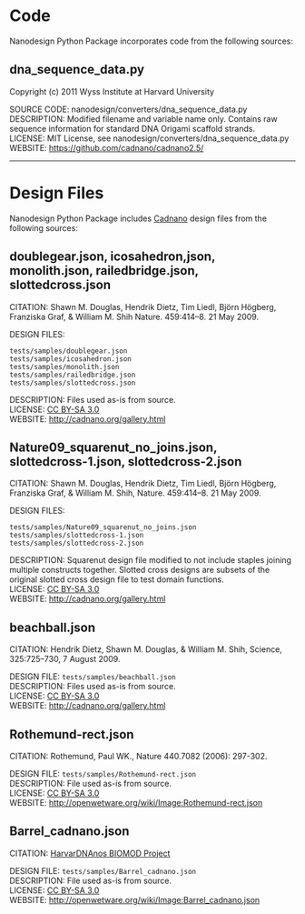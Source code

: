 # Code

Nanodesign Python Package incorporates code from the following sources:

dna_sequence_data.py
--------------------
Copyright (c) 2011 Wyss Institute at Harvard University

SOURCE CODE: nanodesign/converters/dna_sequence_data.py  
DESCRIPTION: Modified filename and variable name only. Contains raw sequence information for standard DNA Origami scaffold strands.  
LICENSE: MIT License, see nanodesign/converters/dna_sequence_data.py  
WEBSITE: https://github.com/cadnano/cadnano2.5/


--------------

# Design Files

Nanodesign Python Package includes [Cadnano](http://cadnano.org) design files from the following sources:


doublegear.json, icosahedron,json, monolith.json, railedbridge.json, slottedcross.json
--------
CITATION:  Shawn M. Douglas, Hendrik Dietz, Tim Liedl, Björn Högberg, Franziska Graf, & William M. Shih Nature. 459:414–8. 21 May 2009.

DESIGN FILES: 
```
tests/samples/doublegear.json
tests/samples/icosahedron.json
tests/samples/monolith.json
tests/samples/railedbridge.json
tests/samples/slottedcross.json
```
DESCRIPTION: Files used as-is from source.  
LICENSE: [CC BY-SA 3.0](http://creativecommons.org/licenses/by-sa/3.0/)  
WEBSITE: http://cadnano.org/gallery.html

Nature09_squarenut_no_joins.json, slottedcross-1.json, slottedcross-2.json
--------------------------------------------------------------------------
CITATION:  Shawn M. Douglas, Hendrik Dietz, Tim Liedl, Björn Högberg, Franziska Graf, & William M. Shih, Nature. 459:414–8. 21 May 2009.

DESIGN FILES: 
```
tests/samples/Nature09_squarenut_no_joins.json
tests/samples/slottedcross-1.json
tests/samples/slottedcross-2.json
```
DESCRIPTION: Squarenut design file modified to not include staples joining multiple constructs together.  Slotted cross designs are subsets of the original slotted cross design file to test domain functions.  
LICENSE: [CC BY-SA 3.0](http://creativecommons.org/licenses/by-sa/3.0/)    
WEBSITE: http://cadnano.org/gallery.html

beachball.json
--------------
CITATION:  Hendrik Dietz, Shawn M. Douglas, & William M. Shih, Science, 325:725–730, 7 August 2009.

DESIGN FILE: `tests/samples/beachball.json`  
DESCRIPTION: Files used as-is from source.  
LICENSE: [CC BY-SA 3.0](http://creativecommons.org/licenses/by-sa/3.0/)    
WEBSITE: http://cadnano.org/gallery.html

Rothemund-rect.json
-------------------
CITATION: Rothemund, Paul WK., Nature 440.7082 (2006): 297-302.

DESIGN FILE: `tests/samples/Rothemund-rect.json`  
DESCRIPTION: File used as-is from source.  
LICENSE: [CC BY-SA 3.0](http://creativecommons.org/licenses/by-sa/3.0/)   
WEBSITE: http://openwetware.org/wiki/Image:Rothemund-rect.json

Barrel_cadnano.json
-------------------
CITATION: [HarvarDNAnos BIOMOD Project](http://openwetware.org/wiki/Biomod/2011/Harvard/HarvarDNAnos:Design_Box)

DESIGN FILE: `tests/samples/Barrel_cadnano.json`  
DESCRIPTION: File used as-is from source.  
LICENSE: [CC BY-SA 3.0](http://creativecommons.org/licenses/by-sa/3.0/)  
WEBSITE: http://openwetware.org/wiki/Image:Barrel_cadnano.json




